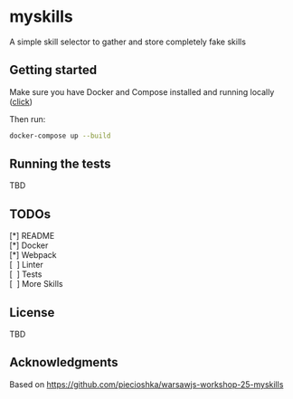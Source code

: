 # myskills

A simple skill selector to gather and store completely fake skills

## Getting started

Make sure you have Docker and Compose installed and running locally ([click](https://www.docker.com))

Then run:
```bash
docker-compose up --build
```

## Running the tests

TBD

## TODOs
[\*] README\
[\*] Docker\
[\*] Webpack\
[ &nbsp;] Linter\
[ &nbsp;] Tests\
[ &nbsp;] More Skills

## License

TBD

## Acknowledgments

Based on https://github.com/piecioshka/warsawjs-workshop-25-myskills
